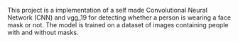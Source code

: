 This project is a  implementation of a  self made Convolutional Neural Network (CNN) and vgg_19 for detecting whether a person is wearing a face mask or not. The model is trained on a dataset of images containing people with and without masks.
